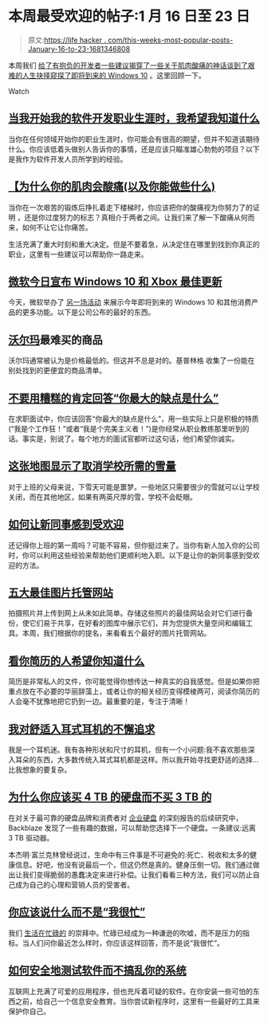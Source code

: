 # 本周最受欢迎的帖子:1 月 16 日至 23 日

> 原文:[https://life hacker . com/this-weeks-most-popular-posts-January-16-to-23-1681346808](https://lifehacker.com/this-weeks-most-popular-posts-january-16th-to-23rd-1681346808)

本周我们 [给了有抱负的开发者一些建议](http://lifehacker.com/what-i-wish-i-knew-when-i-started-my-career-as-a-softwa-1681002791)[揭穿了一些关于肌肉酸痛的神话](http://vitals.lifehacker.com/why-your-muscles-get-sore-and-what-you-can-do-about-it-1680937155)[谈到了艰难的人生抉择](http://lifehacker.com/top-10-difficult-decisions-youll-make-in-life-and-how-1680005733)[窥探了即将到来的 Windows 10](http://lifehacker.com/the-best-windows-10-and-xbox-updates-microsoft-announce-1680904614) 。这里回顾一下。

Watch

## [当我开始我的软件开发职业生涯时，我希望我知道什么](http://lifehacker.com/what-i-wish-i-knew-when-i-started-my-career-as-a-softwa-1681002791)

当你在任何领域开始你的职业生涯时，你可能会有很高的期望，但并不知道该期待什么。你应该低着头做别人告诉你的事情，还是应该只瞄准雄心勃勃的项目？以下是我作为软件开发人员所学到的经验。

## [【为什么你的肌肉会酸痛(以及你能做些什么)](http://vitals.lifehacker.com/why-your-muscles-get-sore-and-what-you-can-do-about-it-1680937155)

当你在一次艰苦的锻炼后挣扎着走下楼梯时，你应该把你的酸痛视为你努力了的证明 ，还是你过度努力的标志？真相介于两者之间。让我们来了解一下酸痛从何而来，如何不让它让你痛苦。

生活充满了重大时刻和重大决定。但是不要着急，从决定住在哪里到找到你真正的职业，这里有一些建议可以帮助你一路走来。

## [微软今日宣布 Windows 10 和 Xbox 最佳更新](http://lifehacker.com/the-best-windows-10-and-xbox-updates-microsoft-announce-1680904614)

今天，微软举办了 [另一场活动](http://lifehacker.com/all-the-new-stuff-in-windows-10-1640838152) 来展示今年即将到来的 Windows 10 和其他消费产品的更多功能。以下是公司公布的最好的东西。

## [沃尔玛](http://twocents.lifehacker.com/the-worst-items-to-buy-at-walmart-1680820595)最难买的商品

沃尔玛通常被认为是价格最低的。但这并不总是对的。基普林格 收集了一份能在别处找到的更便宜的商品清单。

## [不要用糟糕的肯定回答“你最大的缺点是什么”](http://lifehacker.com/stop-answering-whats-your-greatest-weakness-with-badl-1680448544)

在求职面试中，你应该回答“你最大的缺点是什么”，用一些实际上只是积极的特质(“我是个工作狂！”或者“我是个完美主义者！”)是你经常从职业教练那里听到的话。事实是，别说了。每个地方的面试官都听过这句话，他们希望你诚实。

## [这张地图显示了取消学校所需的雪量](http://lifehacker.com/this-map-shows-the-amount-of-snow-it-takes-to-cancel-sc-1680653855)

对于上班的父母来说，下雪天可能是噩梦。一些地区只需要很少的雪就可以让学校关闭，而在其他地区，如果有两英尺厚的雪，学校不会眨眼。

## [如何让新同事感到受欢迎](http://lifehacker.com/how-to-make-new-coworkers-feel-welcome-1679931000)

还记得你上班的第一周吗？可能不容易，但你挺过来了。当你有新人加入你的公司时，你可以利用这些经验来帮助他们更顺利地入职。以下是让你的新同事感到受欢迎的方法。

## [五大最佳图片托管网站](http://lifehacker.com/five-best-image-hosting-web-sites-5808625)

拍摄照片并上传到网上从未如此简单。存储这些照片的最佳网站会对它们进行备份，使它们易于共享，在好看的图库中展示它们，并为您提供大量空间和编辑工具。本周，我们根据你的提名，来看看五个最好的图片托管网站。

## [看你简历的人希望你知道什么](http://lifehacker.com/what-the-people-reading-your-resume-wish-you-knew-1680315298)

简历是非常私人的文件，你可能觉得你想传达一种真实的自我感觉。但是如果你把重点放在不必要的华丽辞藻上，或者让你的相关经历变得模棱两可，阅读你简历的人会毫不犹豫地把它扔到一边。最重要的是，专注于清晰！

## [我对舒适入耳式耳机的不懈追求](http://lifehacker.com/my-never-ending-search-for-comfortable-in-ear-headphone-1679696172)

我是一个耳机迷。我有各种形状和尺寸的耳机，但有一个小问题:我不喜欢那些深入耳朵的东西，大多数传统入耳式耳机都是这样。所以我开始寻找更舒适的选择...比我想象的要复杂。

## [为什么你应该买 4 TB 的硬盘而不买 3 TB 的](http://lifehacker.com/why-you-should-buy-4-tb-hard-drives-and-skip-the-3-tb-o-1680887763)

在对关于最可靠的硬盘品牌和消费者对 [企业硬盘](http://lifehacker.com/consumer-drives-might-be-more-reliable-than-enterprise-1650338754) 的深刻报告的后续研究中，Backblaze 发现了一些有趣的数据，可以帮助您选择下一个硬盘。一条建议:远离 3 TB 驱动器。

本杰明·富兰克林曾经说过，生命中有三件事是不可避免的:死亡、税收和太多的健康信息。好吧，他没有说最后一个，但这仍然是真的。健身压倒一切。我们通过做出让我们变得脆弱的愚蠢决定来进行补偿。让我们看看三种方法，我们可以防止自己成为自己的心理和营销人员的受害者。

## [你应该说什么而不是“我很忙”](http://lifehacker.com/what-you-should-say-instead-of-im-busy-1680410746)

我们 [生活在忙碌的](http://lifehacker.com/how-to-escape-the-cult-of-busy-5994072) 的崇拜中。忙碌已经成为一种谦逊的吹嘘，而不是压力的指标。当人们问你最近怎么样时，你应该这样回答，而不是说“我很忙”。

## [如何安全地测试软件而不搞乱你的系统](http://lifehacker.com/how-to-safely-test-software-without-messing-up-your-sys-1680608496)

互联网上充满了可爱的应用程序，但也充斥着可疑的软件。在你安装一些可怕的东西之前，给自己一个信息安全教育。当你尝试新程序时，这里有一些最好的工具来保护你自己。